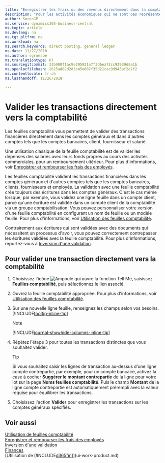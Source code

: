 ```yaml
---
title: "Enregistrer les frais ou des revenus directement dans la comptabilité| Microsoft Docs"
description: "Pour les activités économiques qui ne sont pas représentés par un document, comme de plus petits frais ou règlements, vous pouvez créer les transactions associées en validant des lignes de feuille sur la page Feuille comptabilité."
author: SorenGP
ms.service: dynamics365-business-central
ms.topic: article
ms.devlang: na
ms.tgt_pltfrm: na
ms.workload: na
ms.search.keywords: direct posting, general ledger
ms.date: 11/27/2018
ms.author: sgroespe
ms.translationtype: HT
ms.sourcegitcommit: 33b900f1ac9e295921e7f3d6ea72cc93939d8a1b
ms.openlocfilehash: 2625ad82d2d3c45e607f35d21cac9d943af2d2f2
ms.contentlocale: fr-ch
ms.lasthandoff: 11/26/2018

---
```

# <a name="post-transactions-directly-to-the-general-ledger"></a>Valider les transactions directement vers la comptabilité

Les feuilles comptabilité vous permettent de valider des transactions financières directement dans les comptes généraux et dans d'autres comptes tels que les comptes bancaires, client, fournisseur et salarié.  

Une utilisation classique de la feuille comptabilité est de valider les dépenses des salariés avec leurs fonds propres au cours des activités commerciales, pour un remboursement ultérieur. Pour plus d'informations, voir [Enregistrer et rembourser les frais des employés](finance-how-record-reimburse-employee-expenses.md).

Les feuilles comptabilité valident les transactions financières dans les comptes généraux et d'autres comptes tels que les comptes bancaires, clients, fournisseurs et employés. La validation avec une feuille comptabilité crée toujours des écritures dans les comptes généraux. C'est le cas même lorsque, par exemple, vous validez une ligne feuille dans un compte client, parce qu'une écriture est validée dans un compte client de la comptabilité via un groupe comptabilisation. Vous pouvez personnaliser votre version d'une feuille comptabilité en configurant un nom de feuille ou un modèle feuille. Pour plus d'informations, voir [Utilisation des feuilles comptabilité](ui-work-general-journals.md).

Contrairement aux écritures qui sont validées avec des documents qui nécessitent un processus d'avoir, vous pouvez correctement contrepasser les écritures validées avec la feuille comptabilité. Pour plus d'informations, reportez-vous à [Inversion d'une validation](finance-how-reverse-journal-posting.md).

## <a name="to-post-a-transaction-directly-to-a-general-ledger-account"></a>Pour valider une transaction directement vers la comptabilité

1. Choisissez l'icône ![Ampoule qui ouvre la fonction Tell Me](media/ui-search/search_small.png "Dites-moi ce que vous voulez faire"), saisissez **Feuilles comptabilité**, puis sélectionnez le lien associé.
2. Ouvrez la feuille comptabilité appropriée. Pour plus d'informations, voir [Utilisation des feuilles comptabilité](ui-work-general-journals.md).
3. Sur une nouvelle ligne feuille, renseignez les champs selon vos besoins. [!INCLUDE[tooltip-inline-tip](includes/tooltip-inline-tip_md.md)]    

    > [!NOTE]
    > [!INCLUDE[journal-showhide-columns-inline-tip](includes/journal-showhide-columns-inline-tip.md)]
4. Répétez l'étape 3 pour toutes les transactions distinctes que vous souhaitez valider.

    > [!TIP]  
    > Si vous souhaitez saisir les lignes de transaction au-dessus d'une ligne compte contrepartie, par exemple, pour un compte bancaire, activez la case à cocher **Suggérer le montant contrepartie** de la ligne pour votre lot sur la page **Noms feuilles comptabilité**. Puis le champ **Montant** de la ligne compte contrepartie est automatiquement prérempli avec la valeur requise pour équilibrer les transactions.
5. Choisissez l'action **Valider** pour enregistrer les transactions sur les comptes généraux spécifiés.

## <a name="see-also"></a>Voir aussi

[Utilisation de feuilles comptabilité](ui-work-general-journals.md)  
[Enregistrer et rembourser les frais des employés](finance-how-record-reimburse-employee-expenses.md)  
[Inversion d'une validation](finance-how-reverse-journal-posting.md)  
[Finances](finance.md)  
[Utilisation de [!INCLUDE[d365fin](includes/d365fin_md.md)]](ui-work-product.md)  

